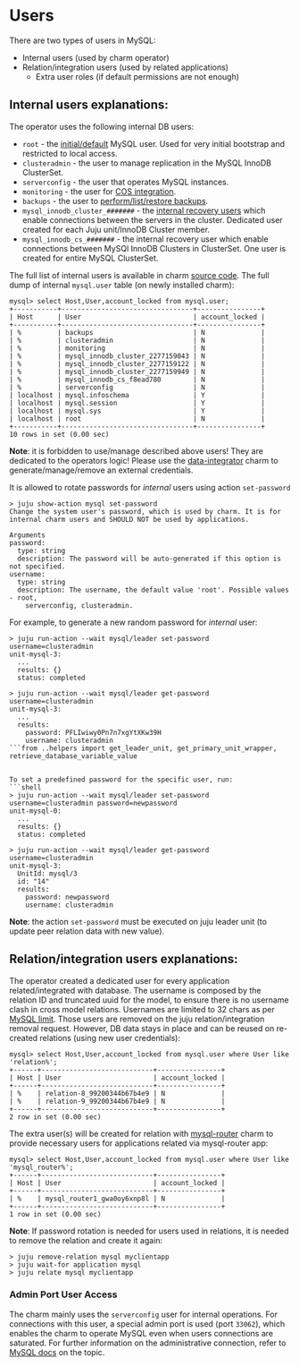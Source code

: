 # Users

There are two types of users in MySQL:
* Internal users (used by charm operator)
* Relation/integration users (used by related applications)
  * Extra user roles (if default permissions are not enough)

## Internal users explanations:

The operator uses the following internal DB users:

* `root` - the [initial/default](/tutorial/4-manage-passwords) MySQL user. Used for very initial bootstrap and restricted to local access.
* `clusteradmin` - the user to manage replication in the MySQL InnoDB ClusterSet.
* `serverconfig` - the user that operates MySQL instances.
* `monitoring` - the user for [COS integration](/how-to/monitoring-cos/enable-monitoring).
* `backups` - the user to [perform/list/restore backups](/how-to/back-up-and-restore/create-a-backup).
* `mysql_innodb_cluster_#######` - the [internal recovery users](https://dev.mysql.com/doc/mysql-shell/8.0/en/innodb-cluster-user-accounts.html#mysql-innodb-cluster-users-created) which enable connections between the servers in the cluster. Dedicated user created for each Juju unit/InnoDB Cluster member.
* `mysql_innodb_cs_#######` - the internal recovery user which enable connections between MySQl InnoDB Clusters in ClusterSet. One user is created for entire MySQL ClusterSet.

The full list of internal users is available in charm [source code](https://github.com/canonical/mysql-operator/blob/main/src/constants.py). The full dump of internal `mysql.user` table (on newly installed charm):

```shell
mysql> select Host,User,account_locked from mysql.user;
+-----------+---------------------------------+----------------+
| Host      | User                            | account_locked |
+-----------+---------------------------------+----------------+
| %         | backups                         | N              |
| %         | clusteradmin                    | N              |
| %         | monitoring                      | N              |
| %         | mysql_innodb_cluster_2277159043 | N              |
| %         | mysql_innodb_cluster_2277159122 | N              |
| %         | mysql_innodb_cluster_2277159949 | N              |
| %         | mysql_innodb_cs_f8ead780        | N              |
| %         | serverconfig                    | N              |
| localhost | mysql.infoschema                | Y              |
| localhost | mysql.session                   | Y              |
| localhost | mysql.sys                       | Y              |
| localhost | root                            | N              |
+-----------+---------------------------------+----------------+
10 rows in set (0.00 sec)
```
**Note**: it is forbidden to use/manage described above users! They are dedicated to the operators logic!
Please use the [data-integrator](https://charmhub.io/data-integrator) charm to generate/manage/remove an external credentials.

It is allowed to rotate passwords for *internal* users using action `set-password`

```text
> juju show-action mysql set-password
Change the system user's password, which is used by charm. It is for internal charm users and SHOULD NOT be used by applications.

Arguments
password:
  type: string
  description: The password will be auto-generated if this option is not specified.
username:
  type: string
  description: The username, the default value 'root'. Possible values - root,
    serverconfig, clusteradmin.
```

For example, to generate a new random password for *internal* user:

```text
> juju run-action --wait mysql/leader set-password username=clusteradmin
unit-mysql-3:
  ...
  results: {}
  status: completed

> juju run-action --wait mysql/leader get-password username=clusteradmin
unit-mysql-3:
  ...
  results:
    password: PFLIwiwy0Pn7n7xgYtXKw39H
    username: clusteradmin
```from ..helpers import get_leader_unit, get_primary_unit_wrapper, retrieve_database_variable_value


To set a predefined password for the specific user, run:
```shell
> juju run-action --wait mysql/leader set-password username=clusteradmin password=newpassword
unit-mysql-0:
  ...
  results: {}
  status: completed

> juju run-action --wait mysql/leader get-password username=clusteradmin
unit-mysql-3:
  UnitId: mysql/3
  id: "14"
  results:
    password: newpassword
    username: clusteradmin
```
**Note**: the action `set-password` must be executed on juju leader unit (to update peer relation data with new value).

## Relation/integration users explanations:

The operator created a dedicated user for every application related/integrated with database.
The username is composed by the relation ID and truncated uuid for the model, to ensure there is no
username clash in cross model relations. Usernames are limited to 32 chars as per [MySQL limit](https://dev.mysql.com/doc/refman/8.0/en/user-names.html).
Those users are removed on the juju relation/integration removal request. 
However, DB data stays in place and can be reused on re-created relations (using new user credentials):

```shell
mysql> select Host,User,account_locked from mysql.user where User like 'relation%';
+------+----------------------------+----------------+
| Host | User                       | account_locked |
+------+----------------------------+----------------+
| %    | relation-8_99200344b67b4e9 | N              |
| %    | relation-9_99200344b67b4e9 | N              |
+------+----------------------------+----------------+
2 row in set (0.00 sec)
```

The extra user(s) will be created for relation with [mysql-router](https://charmhub.io/mysql-router) charm to provide necessary users for applications related via mysql-router app:
```shell
mysql> select Host,User,account_locked from mysql.user where User like 'mysql_router%';
+------+----------------------------+----------------+
| Host | User                       | account_locked |
+------+----------------------------+----------------+
| %    | mysql_router1_gwa0oy6xnp8l | N              |
+------+----------------------------+----------------+
1 row in set (0.00 sec)
```

**Note**: If password rotation is needed for users used in relations, it is needed to remove the relation and create it again:
```shell
> juju remove-relation mysql myclientapp
> juju wait-for application mysql
> juju relate mysql myclientapp
```

### Admin Port User Access

The charm mainly uses the `serverconfig` user for internal operations. For connections with this user, a special admin port is used (port `33062`), which enables the charm to operate MySQL even when users connections are saturated.
For further information on the administrative connection, refer to [MySQL docs](https://dev.mysql.com/doc/refman/8.0/en/administrative-connection-interface.html) on the topic.

